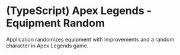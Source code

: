 # (TypeScript) Apex Legends - Equipment Random

Application randomizes equipment with improvements and a random character in Apex Legends game.
